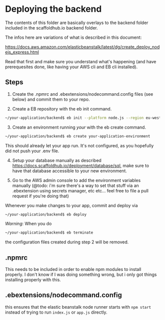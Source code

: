 # Deploying the backend

The contents of this folder are basically overlays to the backend folder included in the scaffoldhub.io backend folder.

The infos here are variations of what is described in this document:

https://docs.aws.amazon.com/elasticbeanstalk/latest/dg/create_deploy_nodejs_express.html

Read that first and make sure you understand what's happening (and have prerequesites done, like having your AWS cli and EB cli installed).

## Steps

1. Create the .npmrc and .ebextensions/nodecommand.config files (see below) and commit them to your repo.

2. Create a EB repository with the eb init command.
```sh
~/your-application/backend$ eb init --platform node.js --region eu-west-1
```

3. Create an environment running _your_ with the eb create command.
```sh
~/your-application/backend$ eb create your-application-environment
```

This should already let your app run.  It's not configured, as you hopefully did not push your .env file.

4. Setup your database manually as described https://docs.scaffoldhub.io/deployment/database/sql, make sure to have that database accessible to your new environment.

5. Go to the AWS admin console to add the environment variables manually (@todo: i'm sure there's a way to set that stuff via an .ebextension using secrets manager, etc etc... feel free to file a pull request if you're doing that)

Whenever you make changes to your app, commit and deploy via 
```sh
~/your-application/backend$ eb deploy
```

_Warning_: When you do
```sh
~/your-application/backend$ eb terminate
```
the configuration files created during step 2 will be removed.


## .npmrc

This needs to be included in order to enable npm modules to install properly.  I don't know if I was doing something wrong, but i only got things installing properly with this.

## .ebextensions/nodecommand.config

this ensures that the elastic beanstalk node runner starts with ```npm start``` instead of trying to run ```index.js``` or ```app.js``` directly.


